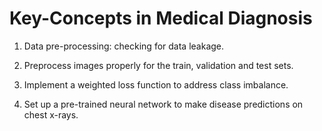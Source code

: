 # Key-Concepts in Medical Diagnosis 

1) Data pre-processing: checking for data leakage.

2) Preprocess images properly for the train, validation and test sets.

3) Implement a weighted loss function to address class imbalance.

4) Set up a pre-trained neural network to make disease predictions on chest x-rays.
